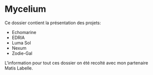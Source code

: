 # Mycelium
Ce dossier contient la présentation des projets:
* Echomarine
* EDRIA
* Luma Sol 
* Nexum
* Zodie-Gal

L'information pour tout ces dossier on été recolté avec mon partenaire Matis Labelle.
